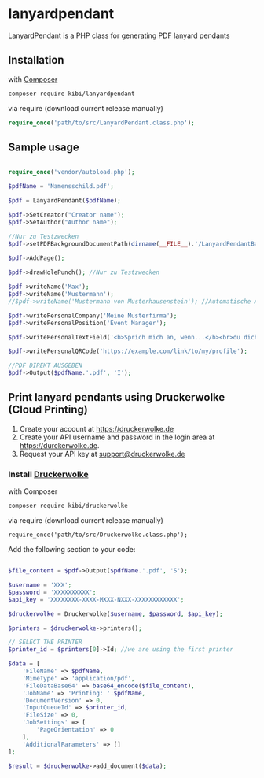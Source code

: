# lanyardpendant
LanyardPendant is a PHP class for generating PDF lanyard pendants

## Installation 

with [Composer](https://packagist.org/packages/kibi/lanyardpendant)

```composer require kibi/lanyardpendant```


via require (download current release manually)

```php
require_once('path/to/src/LanyardPendant.class.php');
```

## Sample usage

```php

require_once('vendor/autoload.php');

$pdfName = 'Namensschild.pdf';

$pdf = LanyardPendant($pdfName);

$pdf->SetCreator("Creator name");
$pdf->SetAuthor("Author name");

//Nur zu Testzwecken
$pdf->setPDFBackgroundDocumentPath(dirname(__FILE__).'/LanyardPendantBackground-sample.pdf'); 
	
$pdf->AddPage();

$pdf->drawHolePunch(); //Nur zu Testzwecken

$pdf->writeName('Max');
$pdf->writeName('Mustermann');
//$pdf->writeName('Mustermann von Musterhausenstein'); //Automatische Anpassung der Schriftgröße an Textlänge (-> Immer nur eine Zeile)

$pdf->writePersonalCompany('Meine Musterfirma');
$pdf->writePersonalPosition('Event Manager');

$pdf->writePersonalTextField('<b>Sprich mich an, wenn...</b><br>du dich für Co-Workingspaces, Events, Hackathons & Networking interessierst');

$pdf->writePersonalQRCode('https://example.com/link/to/my/profile');

//PDF DIREKT AUSGEBEN
$pdf->Output($pdfName.'.pdf', 'I');

```

## Print lanyard pendants using Druckerwolke (Cloud Printing)

1. Create your account at https://druckerwolke.de 
2. Create your API username and password in the login area at https://durckerwolke.de.
3. Request your API key at support@druckerwolke.de

### Install [Druckerwolke](https://github.com/paulkirchbichler/druckerwolke) 
with Composer

```
composer require kibi/druckerwolke
```

via require (download current release manually)

```
require_once('path/to/src/Druckerwolke.class.php');
```
Add the following section to your code:

```php

$file_content = $pdf->Output($pdfName.'.pdf', 'S');

$username = 'XXX';
$password = 'XXXXXXXXXX';
$api_key = 'XXXXXXXX-XXXX-MXXX-NXXX-XXXXXXXXXXXX';

$druckerwolke = Druckerwolke($username, $password, $api_key);

$printers = $druckerwolke->printers();

// SELECT THE PRINTER
$printer_id = $printers[0]->Id; //we are using the first printer

$data = [
	'FileName' => $pdfName,
	'MimeType' => 'application/pdf',
	'FileDataBase64' => base64_encode($file_content),
	'JobName' => 'Printing: '.$pdfName,
	'DocumentVersion' => 0,
	'InputQueueId' => $printer_id,
	'FileSize' => 0,
	'JobSettings' => [
		'PageOrientation' => 0
	],
	'AdditionalParameters' => []
];

$result = $druckerwolke->add_document($data);

```


